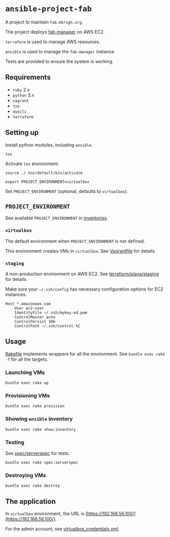 # `ansible-project-fab`

A project to maintain `fab.mkrsgh.org`.

The project deploys [fab-manager](https://github.com/sleede/fab-manager) on
AWS EC2.

`terraform` is used to manage AWS resources.

`ansible` is used to manage the `fab-manager` instance.

Tests are provided to ensure the system is working.

## Requirements

* `ruby` 2.x
* `python` 3.x
* `vagrant`
* `tox`
* `awscli`
* `terraform`

## Setting up

Install python modules, including `ansible`.

```console
tox
```

Activate `tox` environment.

```console
source ./.tox/default/bin/activate
```

```console
export PROJECT_ENVIRONMENT=virtualbox
```

Set `PROJECT_ENVIRONMENT` (optional, defaults to `virtualbox`).

## `PROJECT_ENVIRONMENT`

See available `PROJECT_ENVIRONMENT` in [inventories](inventories).

### `virtualbox`

The default environment when `PROJECT_ENVIRONMENT` is not defined.

This environment creates VMs in `virtualbox`. See [Vagrantfile](Vagrantfile)
for details.

### `staging`

A non-production environment on AWS EC2. See
[terraform/plans/staging](terraform/plans/staging) for details.

Make sure your `~/.ssh/config` has necessary configuration options for EC2
instances.

```ssh-config
Host *.amazonaws.com
    User ec2-user
    IdentityFile ~/.ssh/mykey-ed.pem
    ControlMaster auto
    ControlPersist 30m
    ControlPath ~/.ssh/control-%C
```

## Usage

[Rakefile](Rakefile) implements wrappers for all the environment. See `bundle
exec rake -T` for all the targets.

### Launching VMs

```console
bundle exec rake up
```

### Provisioning VMs

```console
bundle exec rake provision
```

### Showing `ansible` inventory

```console
bundle exec rake show:inventory
```

### Testing

See [spec/serverspec](spec/serverspec) for tests.

```console
bundle exec rake spec:serverspec
```

### Destroying VMs

```console
bundle exec rake destroy
```

## The application

In `virtualbox` environment, the URL is
[https://192.168.56.100/](https://192.168.56.100/).

For the admin account, see
[virtualbox_credentials.yml](playbooks/group_vars/virtualbox_credentials.yml).
